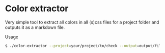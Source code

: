 # Color extractor

Very simple tool to extract all colors in all (s)css files for a project folder and outputs it as a markdown file.

Usage

```bash
$ ./color-extractor --project=your/project/to/check --output=output/file.md
```
